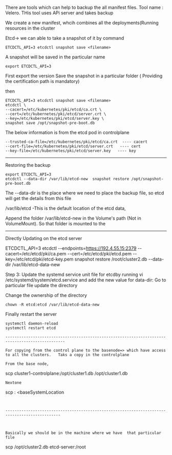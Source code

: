 There are tools which can help to backup the all manifest files. Tool name : Velero. THis tool uses APi server and takes backup

We create a new manifest, whcih combines all the deployments(Running resources in the cluster


Etcd-> we can able to take a snapshot of it by command

```
ETCDCTL_API=3 etcdctl snapshot save <filename>
```
A snapshot will be saved in the particular name


```
export ETCDCTL_API=3
```

First export the version
Save the snapshot in  a particular folder ( Providing the certification path is mandatory)

then 
```
ETCDCTL_API=3 etcdctl snapshot save <filename>
etcdctl \
--cacert=/etc/kubernetes/pki/etcd/ca.crt \
--cert=/etc/kubernetes/pki/etcd/server.crt \
--key=/etc/kubernetes/pki/etcd/server.key \
snapshot save /opt/snapshot-pre-boot.db
```
The below information is from the etcd pod in controlplane
```
--trusted-ca-file=/etc/kubernetes/pki/etcd/ca.crt  ---- cacert
--cert-file=/etc/kubernetes/pki/etcd/server.crt   ---- cert
--key-file=/etc/kubernetes/pki/etcd/server.key   ---- key
 ```


-----------

Restoring the backup
```
export ETCDCTL_API=3
etcdctl --data-dir /var/lib/etcd-new  snapshot restore /opt/snapshot-pre-boot.db
```
The --data-dir is the place where we need to place the backup file,  so etcd will get the details from this file 

/var/lib/etcd -This is the default location of the etcd data, 

Append the folder /var/lib/etcd-new in the Volume's path (Not in VolumeMount). So that folder is mounted to the 


----------------------------------------------------------------------------

Directly Updating on the etcd server

ETCDCTL_API=3 etcdctl --endpoints=https://192.4.55.15:2379 --cacert=/etc/etcd/pki/ca.pem --cert=/etc/etcd/pki/etcd.pem --key=/etc/etcd/pki/etcd-key.pem snapshot restore /root/cluster2.db --data-dir /var/lib/etcd-data-new
         

Step 3: Update the systemd service unit file for etcdby running vi /etc/systemd/system/etcd.service and add the new value for data-dir:
Go to particular file update the directory

Change the ownership of the directory 
```
chown -R etcd:etcd /var/lib/etcd-data-new
```

Finally restart the server
```
systemctl daemon-reload 
systemctl restart etcd

------------------------------------------------------------------------------------------------

For copying from the control plane to the basenode=> which have access to all the clusters.   Taks a copy in the controlplane 

From the base node,

```
scp cluster1-controlplane:/opt/cluster1.db /opt/cluster1.db
```
Nextone 

```
scp <nodeName>:<insisdeNOdeLocation> <baseSystemLocation
```


----------------------------------------------------------------------------------------------



Basically we should be in the machine where we have  that particular file
```
 scp /opt/cluster2.db etcd-server:/root
```

